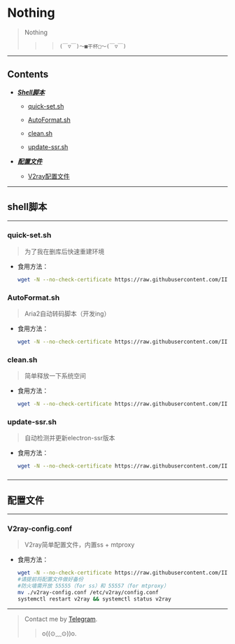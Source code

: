 # Nothing
>Nothing
>>> `(￣▽￣)～■干杯□～(￣▽￣)`
----
**Contents**
----
* [***Shell脚本***](#shell脚本)

  * [quick-set.sh](#quick-setsh)
  
  * [AutoFormat.sh](#AutoFormatsh)
  
  * [clean.sh](#cleansh)

  * [update-ssr.sh](#update-ssrsh)
  
* [***配置文件***](#配置文件)

  * [V2ray配置文件](#V2ray-configconf)
----
## shell脚本
----
### quick-set.sh
> 为了我在删库后快速重建环境
* 食用方法：
  ```bash
  wget -N --no-check-certificate https://raw.githubusercontent.com/IITII/Useless/master/quick-set.sh && chmod +x quick-set.sh && bash quick-set.sh
  ```

### AutoFormat.sh
> Aria2自动转码脚本（开发ing）
* 食用方法：
  ```bash
  wget -N --no-check-certificate https://raw.githubusercontent.com/IITII/Useless/master/AutoFormat.sh && chmod +x AutoFormat.sh && bash AutoFormat.sh
  ```

### clean.sh
> 简单释放一下系统空间
* 食用方法：
  ```bash
  wget -N --no-check-certificate https://raw.githubusercontent.com/IITII/Useless/master/clean.sh && chmod +x clean.sh && bash clean.sh
  ```

### update-ssr.sh
> 自动检测并更新electron-ssr版本
* 食用方法：
  ```bash
  wget -N --no-check-certificate https://raw.githubusercontent.com/IITII/Useless/master/update-ssr.sh && chmod +x update-ssr.sh && bash update-ssr.sh
  ```

### 
----
## 配置文件
----
### V2ray-config.conf
> V2ray简单配置文件，内置ss + mtproxy
* 食用方法：
  ```bash
  wget -N --no-check-certificate https://raw.githubusercontent.com/IITII/Useless/master/v2ray-config.conf
  #请提前将配置文件做好备份
  #防火墙需开放 55555（for ss）和 55557（for mtproxy）
  mv ./v2ray-config.conf /etc/v2ray/config.conf
  systemctl restart v2ray && systemctl status v2ray
  ```
----------
>Contact me by  [Telegram](https://t.me/callmehelp).
>>o((⊙﹏⊙))o.
